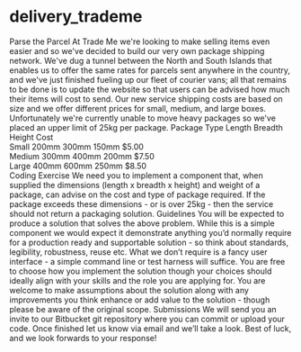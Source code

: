 # delivery_trademe

Parse the Parcel
At Trade Me we're looking to make selling items even easier and so we've decided to build our very own package shipping network. We've dug a tunnel between the North and South Islands that enables us to offer the same rates for parcels sent anywhere in the country, and we've just finished fueling up our fleet of courier vans; all that remains to be done is to update the website so that users can be advised how much their items will cost to send.
Our new service shipping costs are based on size and we offer different prices for small, medium, and large boxes. Unfortunately we're currently unable to move heavy packages so we've placed an upper limit of 25kg per package.
Package Type	Length	Breadth	Height	Cost	
Small	200mm	300mm	150mm	$5.00	
Medium	300mm	400mm	200mm	$7.50	
Large	400mm	600mm	250mm	$8.50	
Coding Exercise
We need you to implement a component that, when supplied the dimensions (length x breadth x height) and weight of a package, can advise on the cost and type of package required. If the package exceeds these dimensions - or is over 25kg - then the service should not return a packaging solution.
Guidelines
You will be expected to produce a solution that solves the above problem. While this is a simple component we would expect it demonstrate anything you’d normally require for a production ready and supportable solution - so think about standards, legibility, robustness, reuse etc. What we don’t require is a fancy user interface - a simple command line or test harness will suffice. 
You are free to choose how you implement the solution though your choices should ideally align with your skills and the role you are applying for. You are welcome to make assumptions about the solution along with any improvements you think enhance or add value to the solution - though please be aware of the original scope.
Submissions
We will send you an invite to our Bitbucket git repository where you can commit or upload your code. Once finished let us know via email and we’ll take a look. 
Best of luck, and we look forwards to your response!

